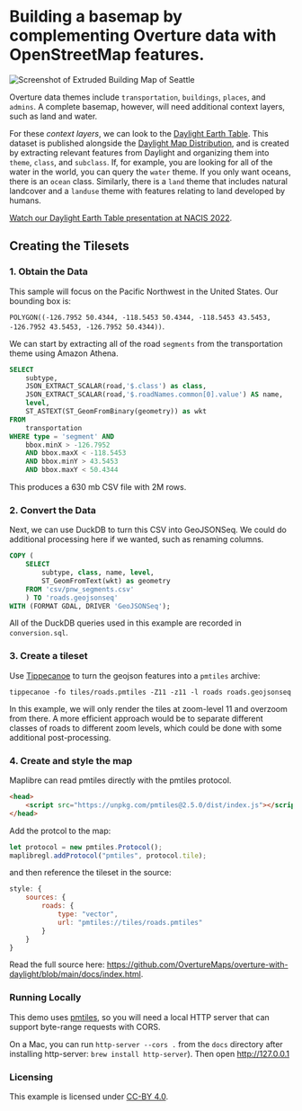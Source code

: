 Building a basemap by complementing Overture data with OpenStreetMap features.
===

![Screenshot of Extruded Building Map of Seattle](screenshot.png)

Overture data themes include `transportation`, `buildings`, `places`, and `admins`. A complete basemap, however, will need additional context layers, such as land and water.

For these _context layers_, we can look to the [Daylight Earth Table](https://daylightmap.org/earth/). This dataset is published alongside the [Daylight Map Distribution](https://daylightmap.org), and is created by extracting relevant features from Daylight and organizing them into `theme`, `class`, and `subclass`. If, for example, you are looking for all of the water in the world, you can query the `water` theme. If you only want oceans, there is an `ocean` class. Similarly, there is a `land` theme that includes natural landcover and a `landuse` theme with features relating to land developed by humans.

[Watch our Daylight Earth Table presentation at NACIS 2022](https://www.youtube.com/watch?v=7ea3KZni0AQ).

## Creating the Tilesets

### 1. Obtain the Data

This sample will focus on the Pacific Northwest in the United States. Our bounding box is:

`POLYGON((-126.7952 50.4344, -118.5453 50.4344, -118.5453 43.5453, -126.7952 43.5453, -126.7952 50.4344))`.

We can start by extracting all of the road `segments` from the transportation theme using Amazon Athena.

```sql
SELECT
    subtype,
    JSON_EXTRACT_SCALAR(road,'$.class') as class,
    JSON_EXTRACT_SCALAR(road,'$.roadNames.common[0].value') AS name,
    level,
    ST_ASTEXT(ST_GeomFromBinary(geometry)) as wkt
FROM
    transportation
WHERE type = 'segment' AND
    bbox.minX > -126.7952
    AND bbox.maxX < -118.5453
    AND bbox.minY > 43.5453
    AND bbox.maxY < 50.4344
```

This produces a 630 mb CSV file with 2M rows.

### 2. Convert the Data
Next, we can use DuckDB to turn this CSV into GeoJSONSeq. We could do additional processing here if we wanted, such as renaming columns.

```sql
COPY (
    SELECT
        subtype, class, name, level,
        ST_GeomFromText(wkt) as geometry
    FROM 'csv/pnw_segments.csv'
    ) TO 'roads.geojsonseq'
WITH (FORMAT GDAL, DRIVER 'GeoJSONSeq');
```

All of the DuckDB queries used in this example are recorded in `conversion.sql`.

### 3. Create a tileset
Use [Tippecanoe](https://github.com/felt/tippecanoe) to turn the geojson features into a `pmtiles` archive:

```
tippecanoe -fo tiles/roads.pmtiles -Z11 -z11 -l roads roads.geojsonseq
```

In this example, we will only render the tiles at zoom-level 11 and overzoom from there. A more efficient approach would be to separate different classes of roads to different zoom levels, which could be done with some additional post-processing.

### 4. Create and style the map
Maplibre can read pmtiles directly with the pmtiles protocol.
```html
<head>
    <script src="https://unpkg.com/pmtiles@2.5.0/dist/index.js"></script>`
</head>
```

Add the protcol to the map:
```javascript
let protocol = new pmtiles.Protocol();
maplibregl.addProtocol("pmtiles", protocol.tile);
```

and then reference the tileset in the source:

```javascript
style: {
    sources: {
        roads: {
            type: "vector",
            url: "pmtiles://tiles/roads.pmtiles"
        }
    }
}
```

Read the full source here: https://github.com/OvertureMaps/overture-with-daylight/blob/main/docs/index.html.


### Running Locally
This demo uses [pmtiles](https://github.com/protomaps/PMTiles), so you will need a local HTTP server that can support byte-range requests with CORS.

On a Mac, you can run `http-server --cors .` from the `docs` directory after installing http-server:
`brew install http-server`). Then open http://127.0.0.1

### Licensing
This example is licensed under [CC-BY 4.0](https://creativecommons.org/licenses/by/4.0/legalcode).

